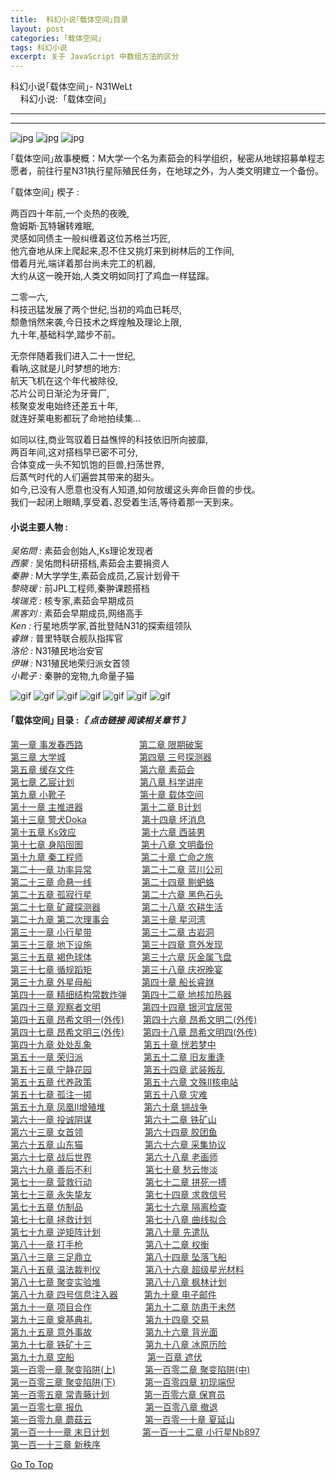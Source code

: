 ```yaml
---
title:  科幻小说｢载体空间｣目录
layout: post
categories: ｢载体空间｣
tags: 科幻小说
excerpt: 关于 JavaScript 中数组方法的区分
---
```

 科幻小说｢载体空间｣- N31WeLt    
    科幻小说:  ｢载体空间｣

* * *


--------------------------

![jpg](https://s1.ax1x.com/2020/10/20/0zWqrd.jpg) ![jpg](https://s1.ax1x.com/2020/10/20/0zWLqA.jpg) ![jpg](https://s1.ax1x.com/2020/10/20/0zWvIP.jpg)

｢载体空间｣故事梗概：M大学一个名为素茹会的科学组织，秘密从地球招募单程志愿者，前往行星N31执行星际殖民任务，在地球之外，为人类文明建立一个备份。

  
  
  

  
｢载体空间｣ 楔子 :  
  
两百四十年前,一个炎热的夜晚,  
詹姆斯·瓦特辗转难眠,  
灵感如同债主一般纠缠着这位苏格兰巧匠,  
他亢奋地从床上爬起来,忍不住又挑灯来到树林后的工作间,  
借着月光,端详着那台尚未完工的机器,  
大约从这一晚开始,人类文明如同打了鸡血一样猛蹿｡  
  
二零一六,  
科技迅猛发展了两个世纪,当初的鸡血已耗尽,  
颓惫悄然来袭,今日技术之辉煌触及理论上限,  
九十年,基础科学,踏步不前｡  
  
无奈伴随着我们进入二十一世纪,  
看呐,这就是儿时梦想的地方:  
航天飞机在这个年代被除役,  
芯片公司日渐沦为牙膏厂,  
核聚变发电始终还差五十年,  
就连好莱电影都玩了命地拍续集…  
  
如同以往,商业驾驭着日益憔悴的科技依旧所向披靡,  
两百年间,这对搭档早已密不可分,  
合体变成一头不知饥饱的巨兽,扫荡世界,  
后蒸气时代的人们遍尝其带来的甜头｡  
如今,已没有人愿意也没有人知道,如何放缓这头奔命巨兽的步伐｡  
我们一起闭上眼睛,享受着､忍受着生活,等待着那一天到来｡

  
  

#### 小说主要人物 :

_吴佑問 :_ 素茹会创始人,Ks理论发现者  
_西蒙 :_ 吴佑問科研搭档,素茹会主要捐资人  
_秦翀 :_ M大学学生,素茹会成员,乙宸计划骨干  
_黎晓瑗 :_ 前JPL工程师,秦翀课题搭档  
_埃瑞克 :_ 核专家,素茹会早期成员  
_黑客刘 :_ 素茹会早期成员,网络高手  
_Ken :_ 行星地质学家,首批登陆N31的探索组领队  
_睿銝 :_ 普里特联合舰队指挥官  
_洛伦 :_ N31殖民地治安官  
_伊琳 :_ N31殖民地荣归派女首领  
_小靴子 :_ 秦翀的宠物,九命量子猫  

  
![gif](https://s1.ax1x.com/2020/09/23/wXIMuD.gif) ![gif](https://s1.ax1x.com/2020/10/20/0zfPMQ.gif) ![gif](https://s1.ax1x.com/2020/10/04/0JAFR1.gif) ![gif](https://s1.ax1x.com/2020/10/20/0zf9xg.gif) ![gif](https://s1.ax1x.com/2020/10/20/0zfirj.gif) ![gif](https://s1.ax1x.com/2020/10/20/0zI6BQ.gif) ![gif](https://s1.ax1x.com/2020/09/23/wXIm36.gif)

#### ｢载体空间｣ 目录 :_〘 点击链接 阅读相关章节 〙_

<a style="color:#333333;" href="carrier_space_chapter_1.html" target="_blank">第一章    事发春西路<span style="padding-left:86px;"></a>
<a style="color:#333333;" href="carrier_space_chapter_2.html" target="_blank">第二章    限期破案</a><br>
<a style="color:#333333;" href="carrier_space_chapter_3.html" target="_blank">第三章    大学城<span style="padding-left:114px;"></a>
<a style="color:#333333;" href="carrier_space_chapter_4.html" target="_blank">第四章    三号探测器</a><br>
<a style="color:#333333;" href="carrier_space_chapter_5.html" target="_blank">第五章    缓存文件<span style="padding-left:101px;"></a>
<a style="color:#333333;" href="carrier_space_chapter_6.html" target="_blank">第六章    素茹会</a><br>
<a style="color:#333333;" href="carrier_space_chapter_7.html" target="_blank">第七章    乙宸计划<span style="padding-left:101px;"></a>
<a style="color:#333333;" href="carrier_space_chapter_8.html" target="_blank">第八章    科学讲座</a><br>
<a style="color:#333333;" href="carrier_space_chapter_9.html" target="_blank">第九章    小靴子<span style="padding-left:115px;"></a>
<a style="color:#333333;" href="carrier_space_chapter_10.html" target="_blank">第十章    载体空间</a><br>
<a style="color:#333333;" href="carrier_space_chapter_11.html" target="_blank">第十一章    主推进器<span style="padding-left:88px;"></a>
<a style="color:#333333;" href="carrier_space_chapter_12.html" target="_blank">第十二章    B计划</a><br>
<a style="color:#333333;" href="carrier_space_chapter_13.html" target="_blank">第十三章    警犬Doka<span style="padding-left:84px;"></a>
<a style="color:#333333;" href="carrier_space_chapter_14.html" target="_blank">第十四章    坏消息</a><br>
<a style="color:#333333;" href="carrier_space_chapter_15.html" target="_blank">第十五章    Ks效应<span style="padding-left:101px;"></a>
<a style="color:#333333;" href="carrier_space_chapter_16.html" target="_blank">第十六章    西装男</a><br>
<a style="color:#333333;" href="carrier_space_chapter_17.html" target="_blank">第十七章    身陷囹圄<span style="padding-left:89px;"></a>
<a style="color:#333333;" href="carrier_space_chapter_18.html" target="_blank">第十八章    文明备份</a><br>
<a style="color:#333333;" href="carrier_space_chapter_19.html" target="_blank">第十九章    秦工程师<span style="padding-left:89px;"></a>
<a style="color:#333333;" href="carrier_space_chapter_20.html" target="_blank">第二十章    亡命之旅</a><br>
<a style="color:#333333;" href="carrier_space_chapter_21.html" target="_blank">第二十一章    功率异常<span style="padding-left:76px;"></a>
<a style="color:#333333;" href="carrier_space_chapter_22.html" target="_blank">第二十二章    蓝川公司</a><br>
<a style="color:#333333;" href="carrier_space_chapter_23.html" target="_blank">第二十三章    命悬一线<span style="padding-left:76px;"></a>
<a style="color:#333333;" href="carrier_space_chapter_24.html" target="_blank">第二十四章    剔蚆蛒</a><br>
<a style="color:#333333;" href="carrier_space_chapter_25.html" target="_blank">第二十五章    孤寂行星<span style="padding-left:76px;"></a>
<a style="color:#333333;" href="carrier_space_chapter_26.html" target="_blank">第二十六章    黑色石头</a><br>
<a style="color:#333333;" href="carrier_space_chapter_27.html" target="_blank">第二十七章    矿藏探测器<span style="padding-left:62px;"></a>
<a style="color:#333333;" href="carrier_space_chapter_28.html" target="_blank">第二十八章    农耕生活</a><br>
<a style="color:#333333;" href="carrier_space_chapter_29.html" target="_blank">第二十九章    第二次理事会<span style="padding-left:48px;"></a>
<a style="color:#333333;" href="carrier_space_chapter_30.html" target="_blank">第三十章    星河湾</a><br>
<a style="color:#333333;" href="carrier_space_chapter_31.html" target="_blank">第三十一章    小行星带<span style="padding-left:76px;"></a>
<a style="color:#333333;" href="carrier_space_chapter_32.html" target="_blank">第三十二章    古岩洞</a><br>
<a style="color:#333333;" href="carrier_space_chapter_33.html" target="_blank">第三十三章    地下设施<span style="padding-left:76px;"></a>
<a style="color:#333333;" href="carrier_space_chapter_34.html" target="_blank">第三十四章    意外发现</a><br>
<a style="color:#333333;" href="carrier_space_chapter_35.html" target="_blank">第三十五章    褐色球体<span style="padding-left:76px;"></a>
<a style="color:#333333;" href="carrier_space_chapter_36.html" target="_blank">第三十六章    灰金属飞盘</a><br>
<a style="color:#333333;" href="carrier_space_chapter_37.html" target="_blank">第三十七章    循规蹈矩<span style="padding-left:76px;"></a>
<a style="color:#333333;" href="carrier_space_chapter_38.html" target="_blank">第三十八章    庆祝晚宴</a><br>
<a style="color:#333333;" href="carrier_space_chapter_39.html" target="_blank">第三十九章    外星母船<span style="padding-left:76px;"></a>
<a style="color:#333333;" href="carrier_space_chapter_40.html" target="_blank">第四十章    船长睿銝</a><br>
<a style="color:#333333;" href="carrier_space_chapter_41.html" target="_blank">第四十一章    精细结构常数炸弹<span style="padding-left:20px;"></a>
<a style="color:#333333;" href="carrier_space_chapter_42.html" target="_blank">第四十二章    地核加热器</a><br>
<a style="color:#333333;" href="carrier_space_chapter_43.html" target="_blank">第四十三章    观察者文明<span style="padding-left:63px;"></a>
<a style="color:#333333;" href="carrier_space_chapter_44.html" target="_blank">第四十四章    银河宜居带</a><br>
<a style="color:#333333;" href="carrier_space_chapter_45.html" target="_blank">第四十五章    昂希文明一(外传)<span style="padding-left:26px;"></a>
<a style="color:#333333;" href="carrier_space_chapter_46.html" target="_blank">第四十六章    昂希文明二(外传)</a><br>
<a style="color:#333333;" href="carrier_space_chapter_47.html" target="_blank">第四十七章    昂希文明三(外传)<span style="padding-left:26px;"></a>
<a style="color:#333333;" href="carrier_space_chapter_48.html" target="_blank">第四十八章    昂希文明四(外传)</a><br>
<a style="color:#333333;" href="carrier_space_chapter_49.html" target="_blank">第四十九章    处处乱象<span style="padding-left:79px;"></a>
<a style="color:#333333;" href="carrier_space_chapter_50.html" target="_blank">第五十章    恍若梦中</a><br>
<a style="color:#333333;" href="carrier_space_chapter_51.html" target="_blank">第五十一章    荣归派<span style="padding-left:93px;"></a>
<a style="color:#333333;" href="carrier_space_chapter_52.html" target="_blank">第五十二章    旧友重逢</a><br>
<a style="color:#333333;" href="carrier_space_chapter_53.html" target="_blank">第五十三章    宁静花园<span style="padding-left:79px;"></a>
<a style="color:#333333;" href="carrier_space_chapter_54.html" target="_blank">第五十四章    武装叛乱</a><br>
<a style="color:#333333;" href="carrier_space_chapter_55.html" target="_blank">第五十五章    代养政策<span style="padding-left:79px;"></a>
<a style="color:#333333;" href="carrier_space_chapter_56.html" target="_blank">第五十六章    文殊II核电站</a><br>
<a style="color:#333333;" href="carrier_space_chapter_57.html" target="_blank">第五十七章    孤注一掷<span style="padding-left:79px;"></a>
<a style="color:#333333;" href="carrier_space_chapter_58.html" target="_blank">第五十八章    灾难</a><br>
<a style="color:#333333;" href="carrier_space_chapter_59.html" target="_blank">第五十九章    凤凰II增殖堆<span style="padding-left:58px;"></a>
<a style="color:#333333;" href="carrier_space_chapter_60.html" target="_blank">第六十章    锎战争</a><br>
<a style="color:#333333;" href="carrier_space_chapter_61.html" target="_blank">第六十一章    投诚阴谋<span style="padding-left:80px;"></a>
<a style="color:#333333;" href="carrier_space_chapter_62.html" target="_blank">第六十二章    铁矿山</a><br>
<a style="color:#333333;" href="carrier_space_chapter_63.html" target="_blank">第六十三章    女首领<span style="padding-left:95px;"></a>
<a style="color:#333333;" href="carrier_space_chapter_64.html" target="_blank">第六十四章    胶团鱼</a><br>
<a style="color:#333333;" href="carrier_space_chapter_65.html" target="_blank">第六十五章    山东猫<span style="padding-left:95px;"></a>
<a style="color:#333333;" href="carrier_space_chapter_66.html" target="_blank">第六十六章    采集协议</a><br>
<a style="color:#333333;" href="carrier_space_chapter_67.html" target="_blank">第六十七章    战后世界<span style="padding-left:82px;"></a>
<a style="color:#333333;" href="carrier_space_chapter_68.html" target="_blank">第六十八章    老画师</a><br>
<a style="color:#333333;" href="carrier_space_chapter_69.html" target="_blank">第六十九章    善后不利<span style="padding-left:82px;"></a>
<a style="color:#333333;" href="carrier_space_chapter_70.html" target="_blank">第七十章    愁云惨淡</a><br>
<a style="color:#333333;" href="carrier_space_chapter_71.html" target="_blank">第七十一章    营救行动<span style="padding-left:82px;"></a>
<a style="color:#333333;" href="carrier_space_chapter_72.html" target="_blank">第七十二章    拼死一搏</a><br>
<a style="color:#333333;" href="carrier_space_chapter_73.html" target="_blank">第七十三章    永失挚友<span style="padding-left:82px;"></a>
<a style="color:#333333;" href="carrier_space_chapter_74.html" target="_blank">第七十四章    求救信号</a><br>
<a style="color:#333333;" href="carrier_space_chapter_75.html" target="_blank">第七十五章    仿制品<span style="padding-left:96px;"></a>
<a style="color:#333333;" href="carrier_space_chapter_76.html" target="_blank">第七十六章    隔离检查</a><br>
<a style="color:#333333;" href="carrier_space_chapter_77.html" target="_blank">第七十七章    拯救计划<span style="padding-left:82px;"></a>
<a style="color:#333333;" href="carrier_space_chapter_78.html" target="_blank">第七十八章    曲线拟合</a><br>
<a style="color:#333333;" href="carrier_space_chapter_79.html" target="_blank">第七十九章   逆矩阵计划<span style="padding-left:68px;"></a>
<a style="color:#333333;" href="carrier_space_chapter_80.html" target="_blank">第八十章    先遣队</a><br>
<a style="color:#333333;" href="carrier_space_chapter_81.html" target="_blank">第八十一章    打手枪<span style="padding-left:96px;"></a>
<a style="color:#333333;" href="carrier_space_chapter_82.html" target="_blank">第八十二章    权衡</a><br>
<a style="color:#333333;" href="carrier_space_chapter_83.html" target="_blank">第八十三章    三足鼎立<span style="padding-left:82px;"></a>
<a style="color:#333333;" href="carrier_space_chapter_84.html" target="_blank">第八十四章    坠落飞船</a><br>
<a style="color:#333333;" href="carrier_space_chapter_85.html" target="_blank">第八十五章    温法裁判仪<span style="padding-left:68px;"></a>
<a style="color:#333333;" href="carrier_space_chapter_86.html" target="_blank">第八十六章    超级星光材料</a><br>
<a style="color:#333333;" href="carrier_space_chapter_87.html" target="_blank">第八十七章    聚变实验堆<span style="padding-left:68px;"></a>
<a style="color:#333333;" href="carrier_space_chapter_88.html" target="_blank">第八十八章    枫林计划</a><br>
<a style="color:#333333;" href="carrier_space_chapter_89.html" target="_blank">第八十九章    四号信息注入器<span style="padding-left:38px;"></a>
<a style="color:#333333;" href="carrier_space_chapter_90.html" target="_blank">第九十章    电子邮件</a><br>
<a style="color:#333333;" href="carrier_space_chapter_91.html" target="_blank">第九十一章    项目合作<span style="padding-left:82px;"></a>
<a style="color:#333333;" href="carrier_space_chapter_92.html" target="_blank">第九十二章    防患于未然</a><br>
<a style="color:#333333;" href="carrier_space_chapter_93.html" target="_blank">第九十三章    奠基典礼<span style="padding-left:82px;"></a>
<a style="color:#333333;" href="carrier_space_chapter_94.html" target="_blank">第九十四章    交易</a><br>
<a style="color:#333333;" href="carrier_space_chapter_95.html" target="_blank">第九十五章    意外事故<span style="padding-left:82px;"></a>
<a style="color:#333333;" href="carrier_space_chapter_96.html" target="_blank">第九十六章    背光面</a><br>
<a style="color:#333333;" href="carrier_space_chapter_97.html" target="_blank">第九十七章    铁矿十三<span style="padding-left:82px;"></a>
<a style="color:#333333;" href="carrier_space_chapter_98.html" target="_blank">第九十八章    冰原历险</a><br>
<a style="color:#333333;" href="carrier_space_chapter_99.html" target="_blank">第九十九章    空船<span style="padding-left:113px;"></a>
<a style="color:#333333;" href="carrier_space_chapter_100.html" target="_blank">第一百章    遮伏</a><br>
<a style="color:#333333;" href="carrier_space_chapter_101.html" target="_blank">第一百零一章    聚变陷阱(上)<span style="padding-left:43px;"></a>
<a style="color:#333333;" href="carrier_space_chapter_102.html" target="_blank">第一百零二章    聚变陷阱(中)</a><br>
<a style="color:#333333;" href="carrier_space_chapter_103.html" target="_blank">第一百零三章    聚变陷阱(下)<span style="padding-left:43px;"></a>
<a style="color:#333333;" href="carrier_space_chapter_104.html" target="_blank">第一百零四章    初现端倪</a><br>
<a style="color:#333333;" href="carrier_space_chapter_105.html" target="_blank">第一百零五章    常青藤计划<span style="padding-left:52px;"></a>
<a style="color:#333333;" href="carrier_space_chapter_106.html" target="_blank">第一百零六章    保育员</a><br>
<a style="color:#333333;" href="carrier_space_chapter_107.html" target="_blank">第一百零七章    报仇<span style="padding-left:96px;"></a>
<a style="color:#333333;" href="carrier_space_chapter_108.html" target="_blank">第一百零八章    撤退</a><br>
<a style="color:#333333;" href="carrier_space_chapter_109.html" target="_blank">第一百零九章    蘑菇云<span style="padding-left:81px;"></a>
<a style="color:#333333;" href="carrier_space_chapter_110.html" target="_blank">第一百零一十章    夏延山</a><br>
<a style="color:#333333;" href="carrier_space_chapter_111.html" target="_blank">第一百一十一章    末日计划<span style="padding-left:49px;"></a>
<a style="color:#333333;" href="carrier_space_chapter_112.html" target="_blank">第一百一十二章    小行星Nb897</a><br>
<a style="color:#333333;" href="carrier_space_chapter_113.html" target="_blank">第一百一十三章    新秩序</a><br>

[Go To Top](#top)
